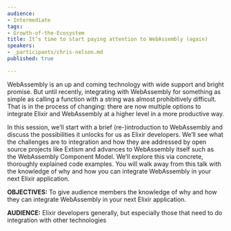 ```yaml
---
audience:
- Intermediate
tags:
- Growth-of-the-Ecosystem
title: It’s time to start paying attention to WebAssembly (again)
speakers:
- _participants/chris-nelson.md
published: true

---
```

WebAssembly is an up and coming technology with wide support and bright promise. But until recently, integrating with WebAssembly for something as simple as calling a function with a string was almost prohibitively difficult. That is in the process of changing: there are now multiple options to integrate Elixir and WebAssembly at a higher level in a more productive way.

In this session, we’ll start with a brief (re-)introduction to WebAssembly and discuss the possibilities it unlocks for us as Elixir developers. We’ll see what the challenges are to integration and how they are addressed by open source projects like Extism and advances to WebAssembly itself such as the WebAssembly Component Model. We’ll explore this via concrete, thoroughly explained code examples. You will walk away from this talk with the knowledge of why and how you can integrate WebAssembly in your next Elixir application.

**OBJECTIVES:**
To give audience members the knowledge of why and how they can integrate WebAssembly in your next Elixir application.

**AUDIENCE:**
Elixir developers generally, but especially those that need to do integration with other technologies
